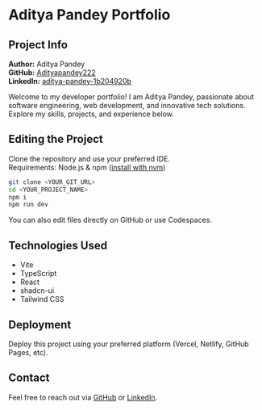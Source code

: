 # Aditya Pandey Portfolio

## Project Info

**Author:** Aditya Pandey  
**GitHub:** [Adityapandey222](https://github.com/Adityapandey222)  
**LinkedIn:** [aditya-pandey-1b204920b](https://linkedin.com/in/aditya-pandey-1b204920b)

Welcome to my developer portfolio! I am Aditya Pandey, passionate about software engineering, web development, and innovative tech solutions. Explore my skills, projects, and experience below.

## Editing the Project

Clone the repository and use your preferred IDE.  
Requirements: Node.js & npm ([install with nvm](https://github.com/nvm-sh/nvm#installing-and-updating))

```sh
git clone <YOUR_GIT_URL>
cd <YOUR_PROJECT_NAME>
npm i
npm run dev
```

You can also edit files directly on GitHub or use Codespaces.

## Technologies Used

- Vite
- TypeScript
- React
- shadcn-ui
- Tailwind CSS

## Deployment

Deploy this project using your preferred platform (Vercel, Netlify, GitHub Pages, etc).

## Contact

Feel free to reach out via [GitHub](https://github.com/Adityapandey222) or [LinkedIn](https://linkedin.com/in/aditya-pandey-1b204920b).